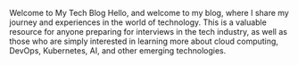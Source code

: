 Welcome to My Tech Blog
Hello, and welcome to my blog, where I share my journey and experiences in the world of technology. This is a valuable resource for anyone preparing for interviews in the tech industry, as well as those who are simply interested in learning more about cloud computing, DevOps, Kubernetes, AI, and other emerging technologies.
